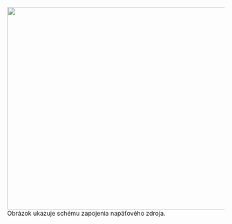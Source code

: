 <img src="schematic_power_suply.png" width=587 height=469.5>  
Obrázok ukazuje schému zapojenia napäťového zdroja. 
